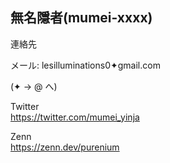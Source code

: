 ## 無名隱者(mumei-xxxx)

連絡先

メール:
lesilluminations0✦gmail.com

(✦ → @ へ)

Twitter  
https://twitter.com/mumei_yinja

Zenn  
https://zenn.dev/purenium
